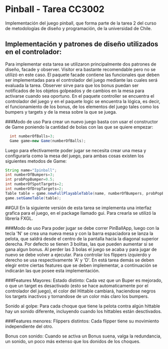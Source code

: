 ﻿# Pinball - Tarea CC3002

Implementación del juego pinball, que forma parte de la tarea 2 del curso de metodologías de diseño y programación, de la universidad de Chile.

## Implementación y patrones de diseño utilizados en el controlador:
Para implementar esta tarea se utilizaron principalmente dos patrones de diseño, facade y observer. Visitor era bastante recomendable pero no se utilizó en este caso.
El paquete facade contiene las funcionales que deben ser implementadas para el controlador del juego mediante las cuales será evaluada la tarea. 
Observer sirve para que los bonus puedan ser notificados de los objetos golpeados y de cambios en la mesa para activarse cuando sea oportuno.
En el paquete controller se encuentra el controlador del juego y en el paquete logic se encuentra la lógica, es decir, el funcionamiento de los bonus, de los elementos del juego tales como los bumpers y targets y de la mesa sobre la que se juega.

###Modo de uso
Para crear un nuevo juego basta con usar el constructor de Game poniendo la cantidad de bolas con las que se quiere empezar:
```java
  int numberOfBalls=3;
  Game game=new Game(numberOfBalls);
```
Luego para efectivamente poder jugar se necesita crear una mesa y configurarla como la mesa del juego, para ambas cosas existen los siguientes metodos de Game:
```java
String name="Ipinball";
int numberOfBumpers=3;
int probPopBumper=0.5;
int numberOfSpotTargets=2;
int numberOfDropTargets=2;
Table table = game.newFullPlayableTable(name, numberOfBumpers, probPopBumper, numberOfSpotTargets, numberOfDropTargets);
game.setGameTable(table);
```
##GUI
En la siguiente versión de esta tarea se implementa una interfaz grafica para el juego, en el package llamado gui. Para crearla se utilizó la librería FXGL. 

###Modo de uso
Para poder jugar se debe correr PinBallApp, luego con la tecla 'N' se crea una nueva mesa y con la barra espaciadora se lanza la pelota, que saldrá desde el centro de la pantalla hacia la diagonal superior derecha. Por defecto se tienen 3 bolitas, las que pueden aumentar si se gana algun bonus. Al perder las 3 bolas el juego se acaba y para jugar de nuevo se debe volver a ejecutar. Para controlar los flippers izquierdo y derecho se usa respectivamente 'A' y 'D'. En está tarea demás se deben elegir entre ciertas features que se deben implementar, a continuación se indicarán las que posee esta implementación.

###Features Mayores:
Estado distinto: Cada vez que un Buper es mejorado, o que un target es desactivado (esto se hace automaticamente por el controlador del juego), el color del Hittable cambiará, haciendose negros los targets inactivos y tornandose de un color más claro los bumpers.

Sonido al golpe: Para cada choque que tiene la pelota contra algún hittable hay un sonido diferente, incluyendo cuando los hittables están desctivados.

###Features menores:
Flippers distintos: Cada flipper tiene su movimiento independiente del otro.

Bonus con sonido: Cuando se activa un Bonus suena, valga la redundancia, un sonido, un poco más extenso que los donidos de los choques.
